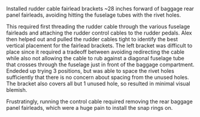 Installed rudder cable fairlead brackets ~28 inches forward of baggage rear panel fairleads, avoiding hitting the fuselage tubes with the rivet holes.

This required first threading the rudder cable through the various fuselage fairleads and attaching the rudder control cables to the rudder pedals.
Alex then helped out and pulled the rudder cables tight to identify the best vertical placement for the fairlead brackets. The left bracket was difficult to place since it required a tradeoff between avoiding redirecting the cable while also not allowing the cable to rub against a diagonal fuselage tube that crosses through the fuselage just in front of the baggage compartment. Endeded up trying 3 positions, but was able to space the rivet holes sufficiently that there is no concern about spacing from the unused holes. The bracket also covers all but 1 unused hole, so resulted in minimal visual blemish.

Frustratingly, running the control cable required removing the rear baggage panel fairleads, which were a huge pain to install the snap rings on.
